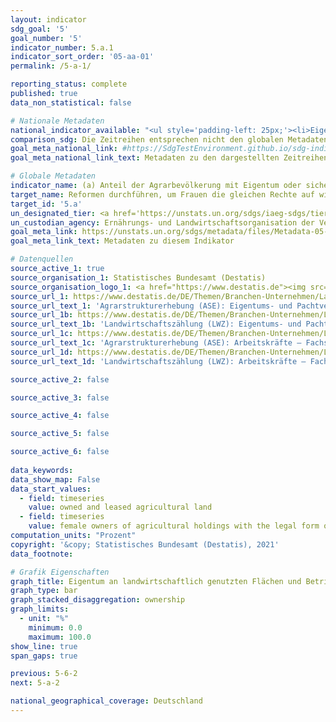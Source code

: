 ```yaml
---
layout: indicator    
sdg_goal: '5'    
goal_number: '5'    
indicator_number: 5.a.1    
indicator_sort_order: '05-aa-01'    
permalink: /5-a-1/    

reporting_status: complete    
published: true    
data_non_statistical: false    

# Nationale Metadaten    
national_indicator_available: "<ul style='padding-left: 25px;'><li>Eigene und gepachtete landwirtschaftlich genutzte Flächen</li> <li> Weibliche Inhaber landwirtschaftlicher Betriebe der Rechtsform Einzelunternehmen</li> <li> Betriebe der Rechtsform Einzelunternehmen</li></ul>"    
comparison_sdg: Die Zeitreihen entsprechen nicht den globalen Metadaten, bieten aber zusätzliche Informationen.    
goal_meta_national_link: #https://SdgTestEnvironment.github.io/sdg-indicators/public/MetaDe/5.a.1.pdf    
goal_meta_national_link_text: Metadaten zu den dargestellten Zeitreihen    

# Globale Metadaten    
indicator_name: (a) Anteil der Agrarbevölkerung mit Eigentum oder sicheren Rechten an landwirtschaftlichen Flächen, nach Geschlecht und (b) Frauenanteil unter den Eigentümern oder Rechteinhabern landwirtschaftlicher Flächen, nach Art der Nutzungs- und Besitzrechte    
target_name: Reformen durchführen, um Frauen die gleichen Rechte auf wirtschaftliche Ressourcen sowie Zugang zu Grundeigentum und zur Verfügungsgewalt über Grund und Boden und sonstige Vermögensformen, zu Finanzdienstleistungen, Erbschaften und natürlichen Ressourcen zu verschaffen, im Einklang mit den nationalen Rechtsvorschriften    
target_id: '5.a'    
un_designated_tier: <a href='https://unstats.un.org/sdgs/iaeg-sdgs/tier-classification/' title='Klicken Sie hier um weitere Informationen zur UN-Tier-Klassifikation zu erhalten.'  target='_blank'>Tier II</a>    
un_custodian_agency: Ernährungs- und Landwirtschaftsorganisation der Vereinten Nationen (FAO)    
goal_meta_link: https://unstats.un.org/sdgs/metadata/files/Metadata-05-0a-01.pdf    
goal_meta_link_text: Metadaten zu diesem Indikator        

# Datenquellen
source_active_1: true
source_organisation_1: Statistisches Bundesamt (Destatis)
source_organisation_logo_1: <a href="https://www.destatis.de"><img src="https://g205sdgs.github.io/sdg-indicators/public/OrgImgDe/destatis.png" alt="Logo destatis" style="height:60px; width:148px"/></a>
source_url_1: https://www.destatis.de/DE/Themen/Branchen-Unternehmen/Landwirtschaft-Forstwirtschaft-Fischerei/Landwirtschaftliche-Betriebe/_inhalt.html#sprg239572
source_url_text_1: 'Agrarstrukturerhebung (ASE): Eigentums- und Pachtverhältnisse – Fachserie 3, Reihe 2.1.6'
source_url_1b: https://www.destatis.de/DE/Themen/Branchen-Unternehmen/Landwirtschaft-Forstwirtschaft-Fischerei/Landwirtschaftliche-Betriebe/_inhalt.html#sprg239572
source_url_text_1b: 'Landwirtschaftszählung (LWZ): Eigentums- und Pachtverhältnisse – Fachserie 3, Heft 3'
source_url_1c: https://www.destatis.de/DE/Themen/Branchen-Unternehmen/Landwirtschaft-Forstwirtschaft-Fischerei/Landwirtschaftliche-Betriebe/_inhalt.html#sprg239572
source_url_text_1c: 'Agrarstrukturerhebung (ASE): Arbeitskräfte – Fachserie 3, Reihe 2.1.8'
source_url_1d: https://www.destatis.de/DE/Themen/Branchen-Unternehmen/Landwirtschaft-Forstwirtschaft-Fischerei/Landwirtschaftliche-Betriebe/_inhalt.html#sprg239572
source_url_text_1d: 'Landwirtschaftszählung (LWZ): Arbeitskräfte – Fachserie 3, Heft 2'

source_active_2: false

source_active_3: false

source_active_4: false

source_active_5: false

source_active_6: false
    
data_keywords:     
data_show_map: False    
data_start_values: 
  - field: timeseries
    value: owned and leased agricultural land
  - field: timeseries
    value: female owners of agricultural holdings with the legal form of a sole proprietorship    
computation_units: "Prozent"    
copyright: '&copy; Statistisches Bundesamt (Destatis), 2021'    
data_footnote:     

# Grafik Eigenschaften    
graph_title: Eigentum an landwirtschaftlich genutzten Flächen und Betrieben    
graph_type: bar
graph_stacked_disaggregation: ownership    
graph_limits:
  - unit: "%"
    minimum: 0.0
    maximum: 100.0
show_line: true
span_gaps: true    

previous: 5-6-2    
next: 5-a-2    

national_geographical_coverage: Deutschland    
---
```


<span></span>